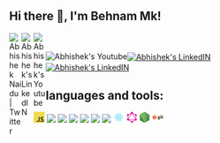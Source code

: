 <h2> Hi there 👋, I'm Behnam Mk! </h2>



<a href="https://twitter.com/Behnammk125">
  <img align="left" alt="Abhishek Naidu | Twitter" width="22px" src="https://raw.githubusercontent.com/peterthehan/peterthehan/master/assets/twitter.svg" />
</a>
<a href="https://www.linkedin.com/in/behnam-mohammadkhani-28823b191/">
  <img align="left" alt="Abhishek's LinkedIN" width="22px" src="https://raw.githubusercontent.com/peterthehan/peterthehan/master/assets/linkedin.svg" />
</a>
<a href="https://www.youtube.com/channel/UCL8phVd_Z6vSqDZIuTmwFLg/featured">
  <img align="left" alt="Abhishek's Youtube" width="22px" src="https://raw.githubusercontent.com/peterthehan/peterthehan/master/assets/youtube.svg" />
</a>

<br>
<br>


<!-- <span><p align="left"> <img src="https://github-readme-stackoverflow.vercel.app/?userID=10645772&theme=dark" alt="abhisheknaiidu" /></span> -->
<!-- <p align="right"> <img src="https://github-readme-stats.vercel.app/api?username=abhisheknaiidu&show_icons=true&theme=gotham" alt="abhisheknaiidu" /> -->


<a href="https://www.youtube.com/channel/UCL8phVd_Z6vSqDZIuTmwFLg/featured">
  <img align="left" alt="Abhishek's Youtube" src="https://github-readme-stackoverflow.vercel.app/?userID=10645772&theme=dark" />
</a>

<a href="https://www.linkedin.com/in/behnam-mohammadkhani-28823b191/">
  <img align="center" alt="Abhishek's LinkedIN" width="400px"  hight="100px" src="https://github-readme-stats.vercel.app/api?username=abhisheknaiidu&show_icons=true&theme=gotham" />
</a>

<a href="https://www.linkedin.com/in/behnam-mohammadkhani-28823b191/">
  <img align="center" alt="Abhishek's LinkedIN" width="210px" src="https://github.com/abhisheknaiidu/abhisheknaiidu/blob/master/code.gif?raw=true" />
</a>



<br>
<!-- <img src="https://github-readme-stackoverflow.vercel.app/?userID=10645772&theme=dark"> -->
<!-- <img src="https://github-readme-stats.vercel.app/api?username=abhisheknaiidu&show_icons=true&theme=gotham"> -->

<!--  <img align="right" alt="GIF" src="https://github.com/abhisheknaiidu/abhisheknaiidu/blob/master/code.gif?raw=true" width="400" height="320" /> -->




<h2>languages and tools:</h2>

<code><img height="20" src="https://raw.githubusercontent.com/github/explore/80688e429a7d4ef2fca1e82350fe8e3517d3494d/topics/javascript/javascript.png"></code>
<code><img height="20" src="https://github.com/coherencez/tech-logos/blob/master/postgres.png"></code>
<code><img height="20" src="https://github.com/coherencez/tech-logos/blob/master/redis.png"></code>
<code><img height="20" src="https://github.com/coherencez/tech-logos/blob/master/redux.png"></code>
<code><img height="20" src="https://github.com/coherencez/tech-logos/blob/master/mongo.png"></code>
<code><img height="20" src="https://nestjs.com/img/logo-small.svg"></code>
<code><img height="20" src="https://github.com/coherencez/tech-logos/blob/master/bootstrap.png"></code>
<code><img height="20" src="https://raw.githubusercontent.com/github/explore/80688e429a7d4ef2fca1e82350fe8e3517d3494d/topics/react/react.png"></code>
<code><img height="20" src="https://raw.githubusercontent.com/github/explore/5c058a388828bb5fde0bcafd4bc867b5bb3f26f3/topics/graphql/graphql.png"></code>
<code><img height="20" src="https://raw.githubusercontent.com/github/explore/80688e429a7d4ef2fca1e82350fe8e3517d3494d/topics/nodejs/nodejs.png"></code>
<code><img height="20" src="https://raw.githubusercontent.com/github/explore/80688e429a7d4ef2fca1e82350fe8e3517d3494d/topics/git/git.png"></code>
<!--
**behnammohammadkhani/behnammohammadkhani** is a ✨ _special_ ✨ repository because its `README.md` (this file) appears on your GitHub profile.


Here are some ideas to get you started:

- 🔭 I’m currently working on ...
- 🌱 I’m currently learning ...
- 👯 I’m looking to collaborate on ...
- 🤔 I’m looking for help with ...
- 💬 Ask me about ...
- 📫 How to reach me: ...
- 😄 Pronouns: ...
- ⚡ Fun fact: ...
-->

